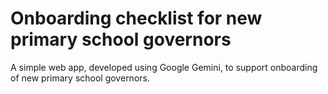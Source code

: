 # Onboarding checklist for new primary school governors
A simple web app, developed using Google Gemini, to support onboarding of new primary school governors.


